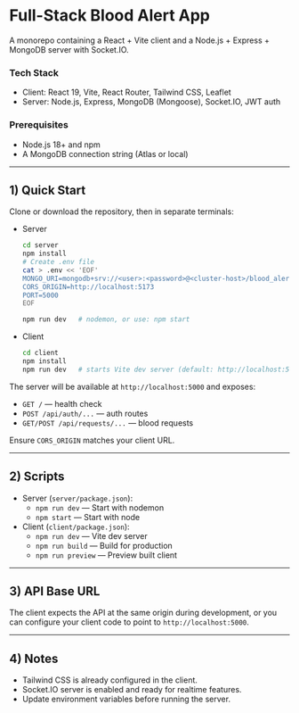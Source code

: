 #  Full-Stack Blood Alert App

A monorepo containing a React + Vite client and a Node.js + Express + MongoDB server with Socket.IO.

### Tech Stack
- Client: React 19, Vite, React Router, Tailwind CSS, Leaflet
- Server: Node.js, Express, MongoDB (Mongoose), Socket.IO, JWT auth

### Prerequisites
- Node.js 18+ and npm
- A MongoDB connection string (Atlas or local)

---

## 1) Quick Start

Clone or download the repository, then in separate terminals:

- Server
  ```bash
  cd server
  npm install
  # Create .env file
  cat > .env << 'EOF'
  MONGO_URI=mongodb+srv://<user>:<password>@<cluster-host>/blood_alert_mvp?retryWrites=true&w=majority
  CORS_ORIGIN=http://localhost:5173
  PORT=5000
  EOF

  npm run dev   # nodemon, or use: npm start
  ```

- Client
  ```bash
  cd client
  npm install
  npm run dev   # starts Vite dev server (default: http://localhost:5173)
  ```

The server will be available at `http://localhost:5000` and exposes:
- `GET /` — health check
- `POST /api/auth/...` — auth routes
- `GET/POST /api/requests/...` — blood requests

Ensure `CORS_ORIGIN` matches your client URL.

---



## 2) Scripts
- Server (`server/package.json`):
  - `npm run dev` — Start with nodemon
  - `npm start` — Start with node
- Client (`client/package.json`):
  - `npm run dev` — Vite dev server
  - `npm run build` — Build for production
  - `npm run preview` — Preview built client

---


## 3) API Base URL
The client expects the API at the same origin during development, or you can configure your client code to point to `http://localhost:5000`.

---


## 4) Notes
- Tailwind CSS is already configured in the client.
- Socket.IO server is enabled and ready for realtime features.
- Update environment variables before running the server. 
